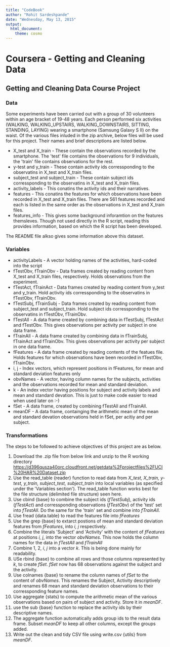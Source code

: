 ```yaml
---
title: "CodeBook"
author: "Rohit Sardeshpande"
date: "Wednesday, May 13, 2015"
output:
  html_document:
    theme: cosmo
---
```


# Coursera - Getting and Cleaning Data
## Getting and Cleaning Data Course Project

### Data

Some experiments have been carried out with a group of 30 volunteers within an age bracket of 19-48 years. Each person performed six activities (WALKING, WALKING_UPSTAIRS, WALKING_DOWNSTAIRS, SITTING, STANDING, LAYING) wearing a smartphone (Samsung Galaxy S II) on the waist. Of the various files inluded in the zip archive, below files will be used for this project. Their names and brief descriptions are listed below.

* X_test and X_train - These contain the observations recorded by the smartphone. The 'test' file contains the observations for 9 individuals, the 'train' file contains observations for the rest.
* y-test and y_train - These contain activity ids corressponding to the observatins in X_test and X_train files.
* subject_test and subject_train - These contain subject ids corressponding to the observatins in X_test and X_train files.
* activity_labels - This conatins the activity ids and their narratives.
* features - This conatins the features for which observations have been recorded in X_test and X_train files. There are 561 features recorded and each is listed in the same order as the observations in X_test and X_train files.
* features_info - This gives some background inforamtion on the features themsleves. Though not used directly in the R script, reading this provides information, based on which  the R script has been developed.

The README file alkso gives some information above this dataset.

### Variables

* activityLabels - A vector holding names of the activities, hard-coded into the script
* fTestObv, fTrainObv - Data frames created by reading content from X_test and X_train files, respectively. Holds observations from the experiment.
* fTestAct, fTrainAct - Data frames created by reading content from y_test and y_train. Hold activity ids corressponding to the observatins in fTestObv, fTrainObv.
* fTestSubj, fTrainSubj - Data frames created by reading content from subject_test and subject_train. Hold subject ids corressponding to the observatins in fTestObv, fTrainObv.
* fTestAll - A data frame created by combining data in fTestSubj, fTestAct and fTestObv. This gives observations per activity per subject in one data frame.
* fTrainAll - A data frame created by combining data in fTrainSubj, fTrainAct and fTrainObv. This gives observations per activity per subject in one data frame.
* fFeatures - A data frame created by reading contents of the featues file. Holds features for which observations have been recorded in fTestObv, fTrainObv.
* i, j - Index vectors, which represent positions in fFeatures, for mean and standard deviation features only
* obvNames - A vector, having column names for the subjects, activities and the observations recorded for mean and standard deviation.
* k - An index vector having positions for subject and activity labels and mean and standard devation. This is just to make code easier to read when used later on :-)
* fSet - A data frame, created by combining fTestAll and fTrainAll.
* meanDF - A data frame, containging the arithmetic mean of the mean and standard devation observations held in fSet, per acitiy and per subject.

### Transformations

The steps to be followed to achieve objectives of this project are as below.

1. Download the .zip file from below link and unzip to the R working directory
https://d396qusza40orc.cloudfront.net/getdata%2Fprojectfiles%2FUCI%20HAR%20Dataset.zip
2. Use the read_table {reader} function to read data from *X_test, X_train, y-test, y_train, subject_test, subject_train* into local variables (as specified under the 'Variables section'). The read_table function works best for the file structure (delimited file structure) seen here.
3. Use cbind {base} to combine the subject ids (*fTestSubj*), activity ids (*fTestAct*) and corressponding observations (*fTestObv*) of the 'test' set into *fTestAll*. Do the same for the 'train' set and combine into *fTrainAll*.
4. Use fread {data.table} to read the features file into *fFeatures*
5. Use the grep {base} to extarct postions of mean and standard deviation features from *fFeatures*, into *i, j* respectively.
6. Combine the literals 'Subject' and 'Activity' with the content of *fFeatures* at positions *i, j*, into the vector *obvNames*. This now holds the column names for the data in *fTestAll* and *fTrainAll*
7. Combine 1, 2, *i*, *j* into a vector *k*. This is being done mainly for readability.
8. USe rbind {base} to combine all rows and those columns represented by *k*, to create *fSet*. *fSet* now has 68 observations against the subject and the activity.
9. Use colnames {base} to rename the column names of *fSet* to the content of *obvNames*. This renames the Subject, Activity descriptively and renames 68 mean and standard deviation observations to their corressponding feature names.
10. Use aggregate {stats} to compute the arithmetic mean of the various observations based on pairs of subject and activity. Store it in *meanDF*.
11. use the sub {base} function to replace the activity ids by their descriptive names.
12. The aggregate function automatically adds group ids to the result data frame. Subset *meanDF* to keep all other columns, except the groups added.
13. Write out the clean and tidy CSV file using write.csv {utils} from *meanDF*.